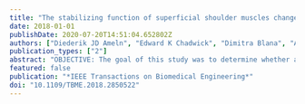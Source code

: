 ```yaml
---
title: "The stabilizing function of superficial shoulder muscles changes between single-plane elevation and reaching tasks"
date: 2018-01-01
publishDate: 2020-07-20T14:51:04.652802Z
authors: ["Diederik JD Ameln", "Edward K Chadwick", "Dimitra Blana", "Alessio Murgia"]
publication_types: ["2"]
abstract: "OBJECTIVE: The goal of this study was to determine whether and how much the stabilizing role of the shoulder muscles changes as a function of humeral elevation and the plane of elevation. METHODS: A musculoskeletal model, comprising a personalized scapulohumeral rhythm, was used to calculate the ratio of shear over compressive force (stability ratio) of three rotator cuff muscles (supraspinatus, infraspinatus and subscapularis) and three superficial shoulder muscles (middle deltoid, clavicular part of pectoralis major and latissimus dorsi) during abduction, flexion and reaching movements in 10 healthy adults. RESULTS: The range of the stability ratios was [Formula: see text] for the rotator cuff muscles compared to [Formula: see text] for the superficial shoulder muscles. In the superior-inferior direction, the stability ratios of all muscles changed with humeral elevation and for infraspinatus, subscapularis, latissimus dorsi and deltoid also with the plane of elevation. In the anterior-posterior direction, the stability ratios of all muscles changed with humeral elevation, except for the deltoid, and with the plane of elevation, except for the supraspinatus, with interaction effects in all muscles. CONCLUSION: The rotator cuff muscles provide greater compression than shear forces during all tasks. The stabilizing function of the superficial shoulder muscles examined in this study varies during tasks. SIGNIFICANCE: The findings can be used to predict in which movements the shoulder joint becomes more unstable and can be applied to understand how shear and compressive forces change in populations with abnormal shoulder motion."
featured: false
publication: "*IEEE Transactions on Biomedical Engineering*"
doi: "10.1109/TBME.2018.2850522"
---
```


